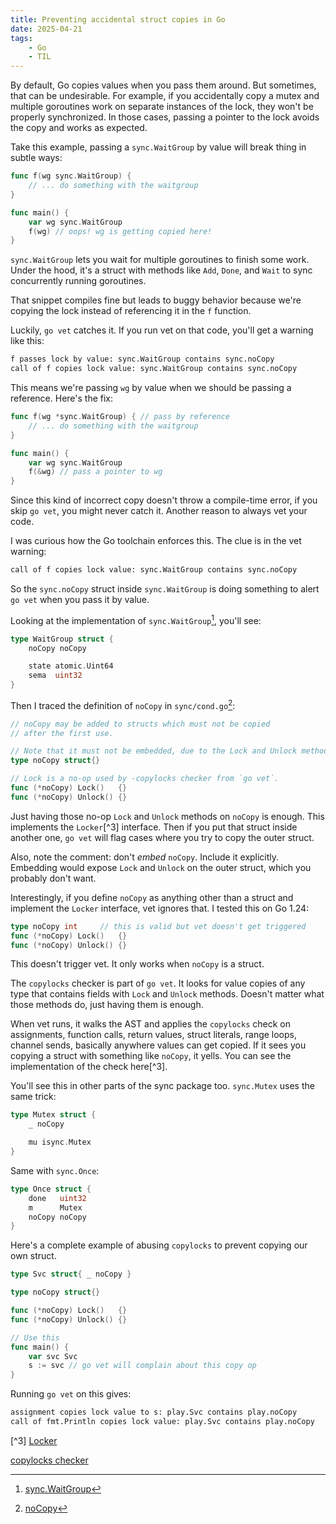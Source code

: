 ```yaml
---
title: Preventing accidental struct copies in Go
date: 2025-04-21
tags:
    - Go
    - TIL
---
```


By default, Go copies values when you pass them around. But sometimes, that can be
undesirable. For example, if you accidentally copy a mutex and multiple goroutines work on
separate instances of the lock, they won't be properly synchronized. In those cases, passing
a pointer to the lock avoids the copy and works as expected.

Take this example, passing a `sync.WaitGroup` by value will break thing in subtle ways:

```go
func f(wg sync.WaitGroup) {
    // ... do something with the waitgroup
}

func main() {
    var wg sync.WaitGroup
    f(wg) // oops! wg is getting copied here!
}
```

`sync.WaitGroup` lets you wait for multiple goroutines to finish some work. Under the hood,
it's a struct with methods like `Add`, `Done`, and `Wait` to sync concurrently running
goroutines.

That snippet compiles fine but leads to buggy behavior because we're copying the lock
instead of referencing it in the `f` function.

Luckily, `go vet` catches it. If you run vet on that code, you'll get a warning like this:

```txt
f passes lock by value: sync.WaitGroup contains sync.noCopy
call of f copies lock value: sync.WaitGroup contains sync.noCopy
```

This means we're passing `wg` by value when we should be passing a reference. Here's the
fix:

```go
func f(wg *sync.WaitGroup) { // pass by reference
    // ... do something with the waitgroup
}

func main() {
    var wg sync.WaitGroup
    f(&wg) // pass a pointer to wg
}
```

Since this kind of incorrect copy doesn't throw a compile-time error, if you skip `go vet`,
you might never catch it. Another reason to always vet your code.

I was curious how the Go toolchain enforces this. The clue is in the vet warning:

```txt
call of f copies lock value: sync.WaitGroup contains sync.noCopy
```

So the `sync.noCopy` struct inside `sync.WaitGroup` is doing something to alert `go vet`
when you pass it by value.

Looking at the implementation of `sync.WaitGroup`[^1], you'll see:

```go
type WaitGroup struct {
    noCopy noCopy

    state atomic.Uint64
    sema  uint32
}
```

Then I traced the definition of `noCopy` in `sync/cond.go`[^2]:

```go
// noCopy may be added to structs which must not be copied
// after the first use.

// Note that it must not be embedded, due to the Lock and Unlock methods.
type noCopy struct{}

// Lock is a no-op used by -copylocks checker from `go vet`.
func (*noCopy) Lock()   {}
func (*noCopy) Unlock() {}
```

Just having those no-op `Lock` and `Unlock` methods on `noCopy` is enough. This implements
the `Locker`[^3] interface. Then if you put that struct inside another one, `go vet` will
flag cases where you try to copy the outer struct.

Also, note the comment: don't _embed_ `noCopy`. Include it explicitly. Embedding would
expose `Lock` and `Unlock` on the outer struct, which you probably don't want.

Interestingly, if you define `noCopy` as anything other than a struct and implement the
`Locker` interface, vet ignores that. I tested this on Go 1.24:

```go
type noCopy int     // this is valid but vet doesn't get triggered
func (*noCopy) Lock()   {}
func (*noCopy) Unlock() {}
```

This doesn't trigger vet. It only works when `noCopy` is a struct.

The `copylocks` checker is part of `go vet`. It looks for value copies of any type that
contains fields with `Lock` and `Unlock` methods. Doesn't matter what those methods do, just
having them is enough.

When vet runs, it walks the AST and applies the `copylocks` check on assignments, function
calls, return values, struct literals, range loops, channel sends, basically anywhere values
can get copied. If it sees you copying a struct with something like `noCopy`, it yells. You
can see the implementation of the check here[^3].

You'll see this in other parts of the sync package too. `sync.Mutex` uses the same trick:

```go
type Mutex struct {
    _ noCopy

    mu isync.Mutex
}
```

Same with `sync.Once`:

```go
type Once struct {
    done   uint32
    m      Mutex
    noCopy noCopy
}
```

Here's a complete example of abusing `copylocks` to prevent copying our own struct.

```go
type Svc struct{ _ noCopy }

type noCopy struct{}

func (*noCopy) Lock()   {}
func (*noCopy) Unlock() {}

// Use this
func main() {
    var svc Svc
    s := svc // go vet will complain about this copy op
}
```

Running `go vet` on this gives:

```txt
assignment copies lock value to s: play.Svc contains play.noCopy
call of fmt.Println copies lock value: play.Svc contains play.noCopy
```

[^1]:
    [sync.WaitGroup](https://cs.opensource.google/go/go/+/refs/tags/go1.24.2:src/sync/waitgroup.go;l=25-30)

[^2]:
    [noCopy](https://cs.opensource.google/go/go/+/refs/tags/go1.24.2:src/sync/cond.go;l=111-122)

[^3]
[Locker](https://github.com/golang/go/blob/336626bac4c62b617127d41dccae17eed0350b0f/src/sync/mutex.go#L37)

[^4]:

[copylocks checker](https://cs.opensource.google/go/x/tools/+/master:go/analysis/passes/copylock/copylock.go;l=39;drc=bacd4ba3666bbac3f6d08bede00fdcb2f5cbaacf)
